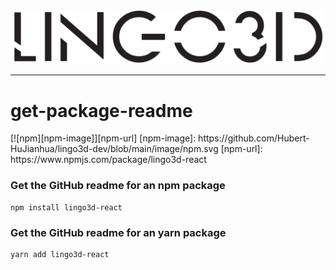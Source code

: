 <div align="center">
  <img width="500px" src="https://github.com/Hubert-HuJianhua/lingo3d-dev/blob/main/image/LINGO3Dlogo.png"/>
</div>


---

# get-package-readme

<div>
    [![npm][npm-image]][npm-url]
    [npm-image]: https://github.com/Hubert-HuJianhua/lingo3d-dev/blob/main/image/npm.svg
    [npm-url]: https://www.npmjs.com/package/lingo3d-react
</div>



### Get the GitHub readme for an npm package
```
npm install lingo3d-react
```


### Get the GitHub readme for an yarn package
```
yarn add lingo3d-react
```